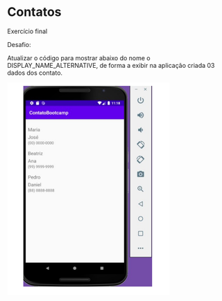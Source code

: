 # Contatos
Exercício final

Desafio:

Atualizar o código para mostrar abaixo do nome o DISPLAY_NAME_ALTERNATIVE, de forma a exibir na aplicação criada 03 dados dos contato.

<p>
    <img src=".github/contato.png">
</P>